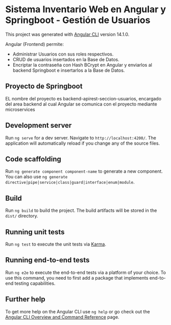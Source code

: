 # Sistema Inventario Web en Angular y Springboot - Gestión de Usuarios

This project was generated with [Angular CLI](https://github.com/angular/angular-cli) version 14.1.0.

Angular (Frontend) permite:
- Administrar Usuarios con sus roles respectivos.
- CRUD de usuarios insertados en la Base de Datos.
- Encriptar la contraseña con Hash BCrypt en Angular y enviarlos al backend Springboot e insertarlos a la Base de Datos.

## Proyecto de Springboot

EL nombre del proyecto es backend-apirest-seccion-usuarios, encargado del area backend al cual Angular se comunica con el proyecto mediante microservices

## Development server

Run `ng serve` for a dev server. Navigate to `http://localhost:4200/`. The application will automatically reload if you change any of the source files.

## Code scaffolding

Run `ng generate component component-name` to generate a new component. You can also use `ng generate directive|pipe|service|class|guard|interface|enum|module`.

## Build

Run `ng build` to build the project. The build artifacts will be stored in the `dist/` directory.

## Running unit tests

Run `ng test` to execute the unit tests via [Karma](https://karma-runner.github.io).

## Running end-to-end tests

Run `ng e2e` to execute the end-to-end tests via a platform of your choice. To use this command, you need to first add a package that implements end-to-end testing capabilities.

## Further help

To get more help on the Angular CLI use `ng help` or go check out the [Angular CLI Overview and Command Reference](https://angular.io/cli) page.

